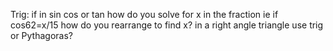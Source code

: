 Trig:
	if in sin cos or tan how do you solve for x in the fraction ie if cos62=x/15 how do you rearrange to find x? 
	in a right angle triangle use trig or Pythagoras?
